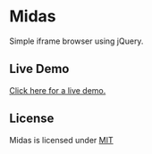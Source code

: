 # Midas

Simple iframe browser using jQuery.

## Live Demo

[Click here for a live demo.](http://christoga.github.io/midas)

## License

Midas is licensed under [MIT](https://github.com/christoga/midas/blob/master/LICENSE)
